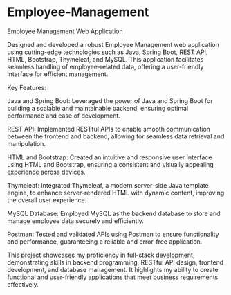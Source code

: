 # Employee-Management

Employee Management Web Application

Designed and developed a robust Employee Management web application using cutting-edge technologies such as Java, Spring Boot, REST API, HTML, Bootstrap, Thymeleaf, and MySQL. This application facilitates seamless handling of employee-related data, offering a user-friendly interface for efficient management.

Key Features:

Java and Spring Boot: Leveraged the power of Java and Spring Boot for building a scalable and maintainable backend, ensuring optimal performance and ease of development.

REST API: Implemented RESTful APIs to enable smooth communication between the frontend and backend, allowing for seamless data retrieval and manipulation.

HTML and Bootstrap: Created an intuitive and responsive user interface using HTML and Bootstrap, ensuring a consistent and visually appealing experience across devices.

Thymeleaf: Integrated Thymeleaf, a modern server-side Java template engine, to enhance server-rendered HTML with dynamic content, improving the overall user experience.

MySQL Database: Employed MySQL as the backend database to store and manage employee data securely and efficiently.

Postman: Tested and validated APIs using Postman to ensure functionality and performance, guaranteeing a reliable and error-free application.

This project showcases my proficiency in full-stack development, demonstrating skills in backend programming, RESTful API design, frontend development, and database management. It highlights my ability to create functional and user-friendly applications that meet business requirements effectively.

